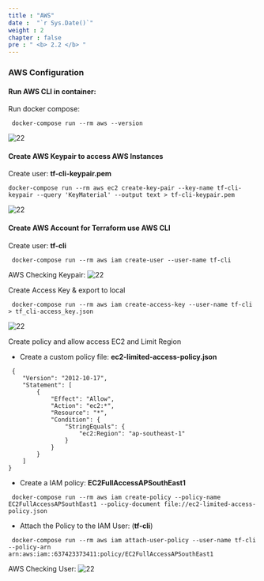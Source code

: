 ```yaml
---
title : "AWS"
date :  "`r Sys.Date()`" 
weight : 2
chapter : false
pre : " <b> 2.2 </b> "
---
```


### AWS Configuration
#### Run AWS CLI in container:
Run docker compose: 
```dockercompose
 docker-compose run --rm aws --version 
```
![22](/cicd-ws/images/2-prepair/2.2-aws/1.png)

#### Create AWS Keypair to access AWS Instances

Create user: **tf-cli-keypair.pem**
```dockercompose 
docker-compose run --rm aws ec2 create-key-pair --key-name tf-cli-keypair --query 'KeyMaterial' --output text > tf-cli-keypair.pem
```
![22](/cicd-ws/images/2-prepair/2.2-aws/5.png)

#### Create AWS Account for Terraform use AWS CLI

Create user: **tf-cli**
```dockercompose 
 docker-compose run --rm aws iam create-user --user-name tf-cli
```
AWS Checking Keypair:
![22](/cicd-ws/images/2-prepair/2.2-aws/2.png)

Create Access Key & export to local
```dockercompose 
 docker-compose run --rm aws iam create-access-key --user-name tf-cli > tf_cli-access_key.json
```
![22](/cicd-ws/images/2-prepair/2.2-aws/3.png)

Create policy and allow access EC2 and Limit Region 
  - Create a custom policy file: **ec2-limited-access-policy.json**
            
```policy 
 {
    "Version": "2012-10-17",
    "Statement": [
        {
            "Effect": "Allow",
            "Action": "ec2:*",
            "Resource": "*",
            "Condition": {
                "StringEquals": {
                    "ec2:Region": "ap-southeast-1"
                }
            }
        }
    ]
}
```
 - Create a IAM policy: **EC2FullAccessAPSouthEast1**

```dockercompose 
 docker-compose run --rm aws iam create-policy --policy-name EC2FullAccessAPSouthEast1 --policy-document file://ec2-limited-access-policy.json
```
 - Attach the Policy to the IAM User: (**tf-cli**)

```dockercompose 
 docker-compose run --rm aws iam attach-user-policy --user-name tf-cli --policy-arn arn:aws:iam::637423373411:policy/EC2FullAccessAPSouthEast1
```

AWS Checking User:
![22](/cicd-ws/images/2-prepair/2.2-aws/4.png?featherlight=false&width=90pc)